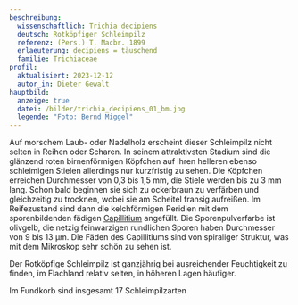 ```yaml
---
beschreibung:
  wissenschaftlich: Trichia decipiens
  deutsch: Rotköpfiger Schleimpilz
  referenz: (Pers.) T. Macbr. 1899
  erlaeuterung: decipiens = täuschend
  familie: Trichiaceae
profil:
  aktualisiert: 2023-12-12
  autor_in: Dieter Gewalt
hauptbild:
  anzeige: true
  datei: /bilder/trichia_decipiens_01_bm.jpg
  legende: "Foto: Bernd Miggel"
---
```

Auf morschem Laub- oder Nadelholz erscheint dieser Schleimpilz nicht selten in Reihen oder Scharen. In seinem attraktivsten Stadium sind die glänzend roten birnenförmigen Köpfchen auf ihren helleren ebenso schleimigen Stielen allerdings nur kurzfristig zu sehen. Die Köpfchen erreichen Durchmesser von 0,3 bis 1,5 mm, die Stiele werden bis zu 3 mm lang. Schon bald beginnen sie sich zu ockerbraun zu verfärben und gleichzeitig zu trocknen, wobei sie am Scheitel fransig aufreißen. Im Reifezustand sind dann die kelchförmigen Peridien mit dem sporenbildenden fädigen [Capillitium](<Capillitium "Glossar">) angefüllt. Die Sporenpulverfarbe ist olivgelb, die netzig feinwarzigen rundlichen Sporen haben Durchmesser von 9 bis 13 µm. Die Fäden des Capillitiums sind von spiraliger Struktur, was mit dem Mikroskop sehr schön zu sehen ist.

Der Rotköpfige Schleimpilz ist ganzjährig bei ausreichender Feuchtigkeit zu finden, im Flachland relativ selten, in höheren Lagen häufiger.

Im Fundkorb sind insgesamt 17 Schleimpilzarten
